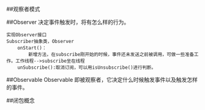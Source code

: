 ##观察者模式

##Observer
	决定事件触发时，将有怎么样的行为。
	
	实现Observer接口
	Subscriber抽象类，Observer
		onStart()：
			新增方法，在subscribe刚开始的时候，事件还未发送之前被调用，可做一些准备工作。工作线程-->subscribe坐在线程
		unSubscribe():取消订阅，可以用isUnsubscribe()进行判断。
		
##Observable
	Observable 即被观察者，它决定什么时候触发事件以及触发怎样的事件。

##闭包概念